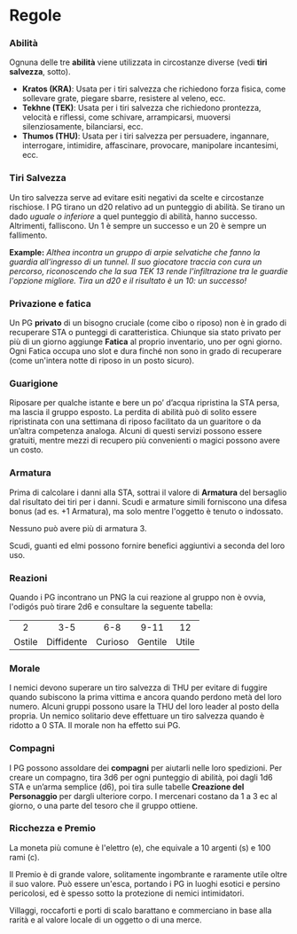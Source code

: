 # Regole
### Abilità
Ognuna delle tre **abilità** viene utilizzata in circostanze diverse (vedi **tiri salvezza**, sotto).

- **Kratos (KRA)**: Usata per i tiri salvezza che richiedono forza fisica, come sollevare grate, piegare sbarre, resistere al veleno, ecc.
- **Tekhne (TEK)**: Usata per i tiri salvezza che richiedono prontezza, velocità e riflessi, come schivare, arrampicarsi, muoversi silenziosamente, bilanciarsi, ecc.
- **Thumos (THU)**: Usata per i tiri salvezza per persuadere, ingannare, interrogare, intimidire, affascinare, provocare, manipolare incantesimi, ecc.

### Tiri Salvezza
Un tiro salvezza serve ad evitare esiti negativi da scelte e circostanze rischiose. I PG tirano un d20 relativo ad un punteggio di abilità. Se tirano un dado *uguale o inferiore* a quel punteggio di abilità, hanno successo. Altrimenti, falliscono. Un 1 è sempre un successo e un 20 è sempre un fallimento.

**Example:** *Althea incontra un gruppo di arpie selvatiche che fanno la guardia all'ingresso di un tunnel. Il suo giocatore traccia con cura un percorso, riconoscendo che la sua TEK 13 rende l'infiltrazione tra le guardie l'opzione migliore. Tira un d20 e il risultato è un 10: un successo!*

### Privazione e fatica
Un PG **privato** di un bisogno cruciale (come cibo o riposo) non è in grado di recuperare STA o punteggi di caratteristica. Chiunque sia stato privato per più di un giorno aggiunge **Fatica** al proprio inventario, uno per ogni giorno. Ogni Fatica occupa uno slot e dura finché non sono in grado di recuperare (come un'intera notte di riposo in un posto sicuro). 

### Guarigione
Riposare per qualche istante e bere un po’ d’acqua ripristina la STA persa, ma lascia il gruppo esposto. La perdita di abilità può di solito essere ripristinata con una settimana di riposo facilitato da un guaritore o da un’altra competenza analoga. Alcuni di questi servizi possono essere gratuiti, mentre mezzi di recupero più convenienti o magici possono avere un costo.


### Armatura
Prima di calcolare i danni alla STA, sottrai il valore di **Armatura** del bersaglio dal risultato dei tiri per i danni. Scudi e armature simili forniscono una difesa bonus (ad es. +1 Armatura), ma solo mentre l'oggetto è tenuto o indossato.

Nessuno può avere più di armatura 3.

Scudi, guanti ed elmi possono fornire benefici aggiuntivi a seconda del loro uso.

### Reazioni
Quando i PG incontrano un PNG la cui reazione al gruppo non è ovvia, l'odigós può tirare 2d6 e consultare la seguente tabella:

|        |            |         |         |       |
|:------:|:----------:|:-------:|:-------:|:-----:|
|    2   |     3-5    |   6-8   |   9-11  |   12  |
| Ostile | Diffidente | Curioso | Gentile | Utile |


### Morale
I nemici devono superare un tiro salvezza di THU per evitare di fuggire quando subiscono la prima vittima e ancora quando perdono metà del loro numero. Alcuni gruppi possono usare la THU del loro leader al posto della propria. Un nemico solitario deve effettuare un tiro salvezza quando è ridotto a 0 STA. Il morale non ha effetto sui PG.

### Compagni
I PG possono assoldare dei **compagni** per aiutarli nelle loro spedizioni. Per creare un compagno, tira 3d6 per ogni punteggio di abilità, poi dagli 1d6 STA e un’arma semplice (d6), poi tira sulle tabelle **Creazione del Personaggio** per dargli ulteriore corpo. I mercenari costano da 1 a 3 ec al giorno, o una parte del tesoro che il gruppo ottiene.

### Ricchezza e Premio
La moneta più comune è l'elettro (e), che equivale a 10 argenti (s) e 100 rami (c).

Il Premio è di grande valore, solitamente ingombrante e raramente utile oltre il suo valore. Può essere un'esca, portando i PG in luoghi esotici e persino pericolosi, ed è spesso sotto la protezione di nemici intimidatori.

Villaggi, roccaforti e porti di scalo barattano e commerciano in base alla rarità e al valore locale di un oggetto o di una merce.
